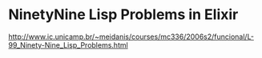 NinetyNine Lisp Problems in Elixir
======================

http://www.ic.unicamp.br/~meidanis/courses/mc336/2006s2/funcional/L-99_Ninety-Nine_Lisp_Problems.html
